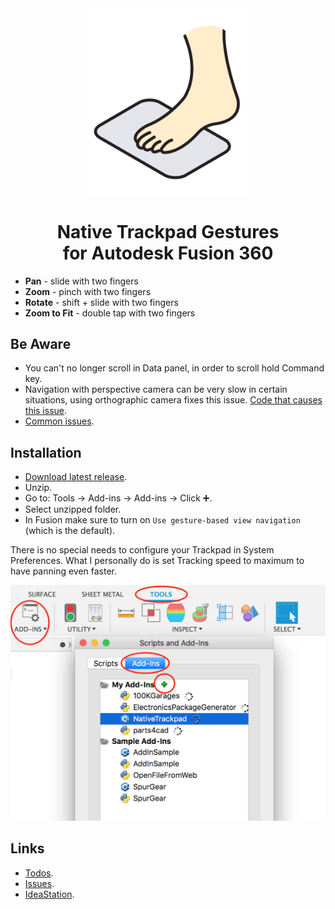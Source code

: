 <div align="center">

<img src="res/logo.png" alt="Native Trackpad" width="256"/>

# Native Trackpad Gestures<br/>for Autodesk Fusion 360

</div>

- **Pan** - slide with two fingers
- **Zoom** - pinch with two fingers
- **Rotate** - shift + slide with two fingers
- **Zoom to Fit** - double tap with two fingers

## Be Aware

- You can't no longer scroll in Data panel, in order to scroll hold Command key.
- Navigation with perspective camera can be very slow in certain situations,
  using orthographic camera fixes this issue.
  [Code that causes this issue](https://github.com/luclefleur/Native-Trackpad/blob/563fc1f69e3eb2f6dbee136feb9e3b52e439e907/NativeTrackpad.mm#L56).
- [Common issues](https://github.com/luclefleur/Native-Trackpad/issues).

## Installation

- [Download latest release](https://github.com/luclefleur/Native-Trackpad/releases/download/0.14/NativeTrackpad.zip).
- Unzip.
- Go to: Tools → Add-ins → Add-ins → Click ➕.
- Select unzipped folder.
- In Fusion make sure to turn on `Use gesture-based view navigation` (which is the default).

There is no special needs to configure your Trackpad in System Preferences.
What I personally do is set Tracking speed to maximum to have panning even faster.

![manual install](res/install.png)

## Links

- [Todos](https://github.com/luclefleur/Native-Trackpad/search?q=todo).
- [Issues](https://github.com/luclefleur/Native-Trackpad/issues).
- [IdeaStation](https://forums.autodesk.com/t5/ideastation-request-a-feature-or/use-native-trackpad-gesture-recognition-on-macos/idi-p/7018667).
